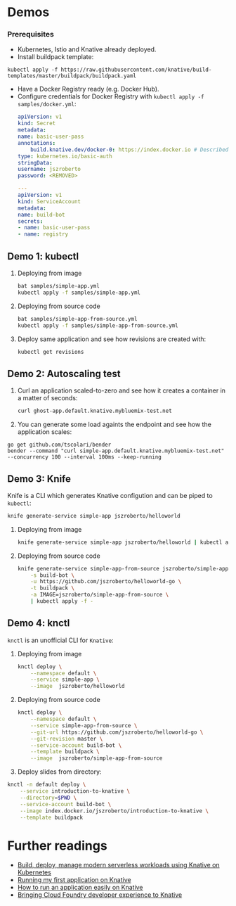# Demos

### Prerequisites

* Kubernetes, Istio and Knative already deployed.
* Install buildpack template:

```
kubectl apply -f https://raw.githubusercontent.com/knative/build-templates/master/buildpack/buildpack.yaml
```
* Have a Docker Registry ready (e.g. Docker Hub).
* Configure credentials for Docker Registry with `kubectl apply -f samples/docker.yml`:
    ```yaml
    apiVersion: v1
    kind: Secret
    metadata:
    name: basic-user-pass
    annotations:
        build.knative.dev/docker-0: https://index.docker.io # Described below
    type: kubernetes.io/basic-auth
    stringData:
    username: jszroberto
    password: <REMOVED>

    ---
    apiVersion: v1
    kind: ServiceAccount
    metadata:
    name: build-bot
    secrets:
    - name: basic-user-pass
    - name: registry
    ```

## Demo 1: kubectl

1. Deploying from image
    ```bash
    bat samples/simple-app.yml
    kubectl apply -f samples/simple-app.yml
    ```
1. Deploying from source code
    ```bash
    bat samples/simple-app-from-source.yml
    kubectl apply -f samples/simple-app-from-source.yml
    ```
1. Deploy same application and see how revisions are created with:
    ```bash
    kubectl get revisions
    ```

## Demo 2: Autoscaling test

1. Curl an application scaled-to-zero and see how it creates a container in a matter of seconds:
    ```bash
    curl ghost-app.default.knative.mybluemix-test.net
    ```
2. You can generate some load againts the endpoint and see how the application scales:
```
go get github.com/tscolari/bender
bender --command "curl simple-app.default.knative.mybluemix-test.net" --concurrency 100 --interval 100ms --keep-running
```

## Demo 3: Knife

Knife is a CLI which generates Knative configution and can be piped to `kubectl`:

```bash
knife generate-service simple-app jszroberto/helloworld 
```

1. Deploying from image
    ```bash
    knife generate-service simple-app jszroberto/helloworld | kubectl apply -f -
    ```
2. Deploying from source code
    ```bash
    knife generate-service simple-app-from-source jszroberto/simple-app-from-source \
        -s build-bot \
        -u https://github.com/jszroberto/helloworld-go \
        -t buildpack \
        -a IMAGE=jszroberto/simple-app-from-source \
        | kubectl apply -f -
    ```

## Demo 4: knctl

`knctl` is an unofficial CLI for `Knative`:

1. Deploying from image
    ```bash
    knctl deploy \
        --namespace default \
        --service simple-app \
        --image  jszroberto/helloworld
    ```

2. Deploying from source code
    ```bash
    knctl deploy \
        --namespace default \
        --service simple-app-from-source \
        --git-url https://github.com/jszroberto/helloworld-go \
        --git-revision master \
        --service-account build-bot \
        --template buildpack \
        --image  jszroberto/simple-app-from-source
    ```
3. Deploy slides from directory:

```bash
knctl -n default deploy \
    --service introduction-to-knative \
    --directory=$PWD \
    --service-account build-bot \
    --image index.docker.io/jszroberto/introduction-to-knative \
    --template buildpack
```


# Further readings
* [Build, deploy, manage modern serverless workloads using Knative on Kubernetes](https://m.chmarny.com/build-deploy-manage-modern-serverless-workloads-using-knative-on-kubernetes-180c1a55e1b5)
* [Running my first application on Knative](https://medium.com/@totemteleko/running-my-first-application-on-knative-ddaff2ce2ea0)
* [How to run an application easily on Knative](https://medium.com/@totemteleko/how-to-run-an-application-easily-on-knative-946ee7e74b11)
* [Bringing Cloud Foundry developer experience to Knative](https://medium.com/@totemteleko/bringing-cloud-foundry-developer-experience-to-knative-513d23e957f)
